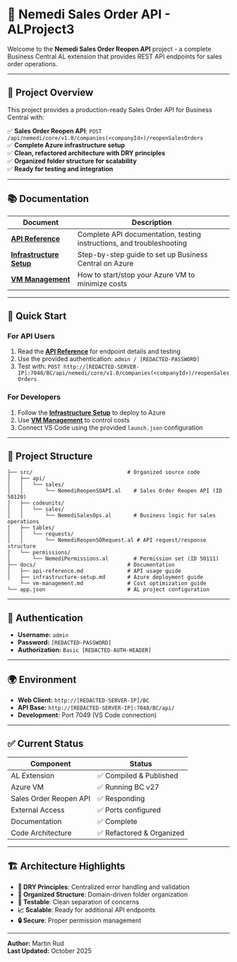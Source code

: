 # 🔄 Nemedi Sales Order API - ALProject3

Welcome to the **Nemedi Sales Order Reopen API** project - a complete Business Central AL extension that provides REST API endpoints for sales order operations.

---

## 🎯 Project Overview

This project provides a production-ready Sales Order API for Business Central with:

✅ **Sales Order Reopen API**: `POST /api/nemedi/core/v1.0/companies(<companyId>)/reopenSalesOrders`  
✅ **Complete Azure infrastructure setup**  
✅ **Clean, refactored architecture with DRY principles**  
✅ **Organized folder structure for scalability**  
✅ **Ready for testing and integration**  

---

## 📚 Documentation

| Document | Description |
|----------|-------------|
| **[API Reference](docs/api-reference.md)** | Complete API documentation, testing instructions, and troubleshooting |
| **[Infrastructure Setup](docs/infrastructure-setup.md)** | Step-by-step guide to set up Business Central on Azure |
| **[VM Management](docs/vm-management.md)** | How to start/stop your Azure VM to minimize costs |

---

## 🚀 Quick Start

### For API Users
1. Read the **[API Reference](docs/api-reference.md)** for endpoint details and testing
2. Use the provided authentication: `admin / [REDACTED-PASSWORD]`
3. Test with: `POST http://[REDACTED-SERVER-IP]:7048/BC/api/nemedi/core/v1.0/companies(<companyId>)/reopenSalesOrders`

### For Developers  
1. Follow the **[Infrastructure Setup](docs/infrastructure-setup.md)** to deploy to Azure
2. Use **[VM Management](docs/vm-management.md)** to control costs
3. Connect VS Code using the provided `launch.json` configuration

---

## 📁 Project Structure

```
├── src/                              # Organized source code
│   ├── api/
│   │   └── sales/
│   │       └── NemediReopenSOAPI.al    # Sales Order Reopen API (ID 50120)
│   ├── codeunits/
│   │   └── sales/
│   │       └── NemediSalesOps.al       # Business logic for sales operations
│   ├── tables/
│   │   └── requests/
│   │       └── NemediReopenSORequest.al # API request/response structure
│   └── permissions/
│       └── NemediPermissions.al        # Permission set (ID 50111)
├── docs/                             # Documentation
│   ├── api-reference.md              # API usage guide
│   ├── infrastructure-setup.md       # Azure deployment guide
    └── vm-management.md              # Cost optimization guide
└── app.json                          # AL project configuration
```

---

## 🔐 Authentication

- **Username:** `admin`
- **Password:** `[REDACTED-PASSWORD]`  
- **Authorization:** `Basic [REDACTED-AUTH-HEADER]`

---

## 🌍 Environment

- **Web Client:** `http://[REDACTED-SERVER-IP]/BC`
- **API Base:** `http://[REDACTED-SERVER-IP]:7048/BC/api/`
- **Development:** Port 7049 (VS Code connection)

---

## ✅ Current Status

| Component | Status |
|-----------|---------|
| AL Extension | ✅ Compiled & Published |
| Azure VM | ✅ Running BC v27 |
| Sales Order Reopen API | ✅ Responding |
| External Access | ✅ Ports configured |
| Documentation | ✅ Complete |
| Code Architecture | ✅ Refactored & Organized |

---

## 🏗️ Architecture Highlights

- **🔄 DRY Principles**: Centralized error handling and validation
- **📂 Organized Structure**: Domain-driven folder organization
- **🧪 Testable**: Clean separation of concerns
- **📈 Scalable**: Ready for additional API endpoints
- **🔒 Secure**: Proper permission management

---

**Author:** Martin Rud  
**Last Updated:** October 2025